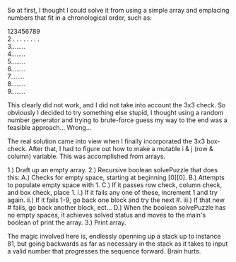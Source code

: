 So at first, I thought I could solve it from using a simple array
and emplacing numbers that fit in a chronological order, such as:

123456789 \
2 . . . . . . . . \
3........ \
4........ \
5........ \
6........ \
7........ \
8........ \
9........

This clearly did not work, and I did not take into account the 3x3 check.
So obviously I decided to try something else stupid, I thought using a random
number generator and trying to brute-force guess my way to the end was
a feasible approach... Wrong...

The real solution came into view when I finally incorporated the 3x3 box-check.
After that, I had to figure out how to make a mutable i & j (row & column)
variable. This was accomplished from arrays.

1.) Draft up an empty array.
2.) Recursive boolean solvePuzzle that does this:
	A.) Checks for empty space, starting at beginning [0][0].
	B.) Attempts to populate empty space with 1.
	C.) If it passes row check, column check, and box check, place 1.
		i.) If it fails any one of these, increment 1 and try again.
		ii.) If it fails 1-9, go back one block and try the next #.
		iii.) If that new # fails, go back another block, ect...
	D.) When the boolean solvePuzzle has no empty spaces, it achieves
	    solved status and moves to the main's boolean of print the array.
3.) Print array.

The magic involved here is, endlessly openning up a stack up to instance 81,
but going backwards as far as necessary in the stack as it takes to input
a valid number that progresses the sequence forward. Brain hurts.
